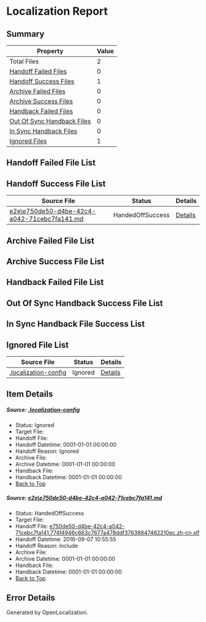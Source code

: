 # <a name='report-top'></a> Localization Report

## Summary
 Property | Value 
 -------- | ----- 
 Total Files | 2
[ Handoff Failed Files ](#handoff-failed-list)| 0
[ Handoff Success Files ](#handoff-success-list)| 1
[ Archive Failed Files ](#archive-failed-list)| 0
[ Archive Success Files ](#archive-success-list)| 0
[ Handback Failed Files ](#handback-failed-list)| 0
[ Out Of Sync Handback Files ](#outofsync-handback-success-list)| 0
[ In Sync Handback Files ](#insync-handback-success-list)| 0
[ Ignored Files ](#ignored-list)| 1

## <a name='handoff-failed-list'></a> Handoff Failed File List

## <a name='handoff-success-list'></a> Handoff Success File List
 Source File | Status | Details 
 ----------- | ------ | ------- 
 [e2e\e750de50-d4be-42c4-a042-71cebc7fa141.md](https://github.com/OpenLocalizationTestOrg/ol-test0/blob/66affd4a1129119c4abda04c00e9df759a84c8eb/e2e/e750de50-d4be-42c4-a042-71cebc7fa141.md) | HandedOffSuccess | [Details](#19a894f23d659e1916fdf37ad6f7cb4bf508a71a1)

## <a name='archive-failed-list'></a> Archive Failed File List

## <a name='archive-success-list'></a> Archive Success File List

## <a name='handback-failed-list'></a> Handback Failed File List

## <a name='outofsync-handback-success-list'></a> Out Of Sync Handback Success File List

## <a name='insync-handback-success-list'></a> In Sync Handback File Success List

## <a name='ignored-list'></a> Ignored File List
 Source File | Status | Details 
 ----------- | ------ | ------- 
 [.localization-config](https://github.com/OpenLocalizationTestOrg/ol-test0/blob/66affd4a1129119c4abda04c00e9df759a84c8eb/.localization-config) | Ignored | [Details](#3d4f252ac210baf56311d7e97dcc2db10974dbd20)

## Item Details
##### <a name='3d4f252ac210baf56311d7e97dcc2db10974dbd20'></a> Source: [.localization-config](https://github.com/OpenLocalizationTestOrg/ol-test0/blob/66affd4a1129119c4abda04c00e9df759a84c8eb/.localization-config)
* Status: Ignored
* Target File: 
* Handoff File: 
* Handoff Datetime: 0001-01-01 00:00:00
* Handoff Reason: Ignored
* Archive File: 
* Archive Datetime: 0001-01-01 00:00:00
* Handback File: 
* Handback Datetime: 0001-01-01 00:00:00
* [Back to Top](#report-top)

##### <a name='19a894f23d659e1916fdf37ad6f7cb4bf508a71a1'></a> Source: [e2e\e750de50-d4be-42c4-a042-71cebc7fa141.md](https://github.com/OpenLocalizationTestOrg/ol-test0/blob/66affd4a1129119c4abda04c00e9df759a84c8eb/e2e/e750de50-d4be-42c4-a042-71cebc7fa141.md)
* Status: HandedOffSuccess
* Target File: 
* Handoff File: [e750de50-d4be-42c4-a042-71cebc7fa141.774f4946c663c7677a478ddf37639847462210ec.zh-cn.xlf](https://github.com/OpenLocalizationTestOrg/ol-test0-handoff/blob/f268e48ecab43972a2a6b0bec652590fe58f4026/ol-handoff/OpenLocalizationTestOrg/ol-test0-zhcn/ci/ht/e750de50-d4be-42c4-a042-71cebc7fa141.774f4946c663c7677a478ddf37639847462210ec.zh-cn.xlf)
* Handoff Datetime: 2016-09-07 10:55:55
* Handoff Reason: Include
* Archive File: 
* Archive Datetime: 0001-01-01 00:00:00
* Handback File: 
* Handback Datetime: 0001-01-01 00:00:00
* [Back to Top](#report-top)


## Error Details

Generated by OpenLocalization.
